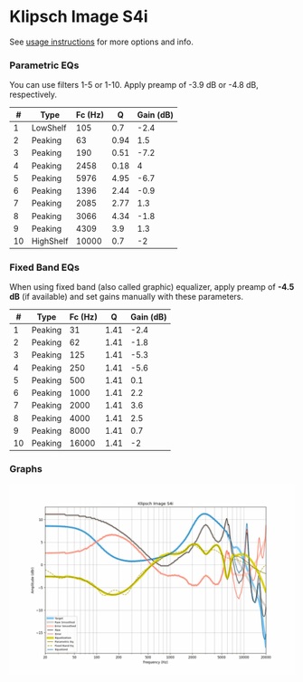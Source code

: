 # Klipsch Image S4i
See [usage instructions](https://github.com/jaakkopasanen/AutoEq#usage) for more options and info.

### Parametric EQs
You can use filters 1-5 or 1-10. Apply preamp of -3.9 dB or -4.8 dB, respectively.

|   # | Type      |   Fc (Hz) |    Q |   Gain (dB) |
|-----|-----------|-----------|------|-------------|
|   1 | LowShelf  |       105 | 0.7  |        -2.4 |
|   2 | Peaking   |        63 | 0.94 |         1.5 |
|   3 | Peaking   |       190 | 0.51 |        -7.2 |
|   4 | Peaking   |      2458 | 0.18 |         4   |
|   5 | Peaking   |      5976 | 4.95 |        -6.7 |
|   6 | Peaking   |      1396 | 2.44 |        -0.9 |
|   7 | Peaking   |      2085 | 2.77 |         1.3 |
|   8 | Peaking   |      3066 | 4.34 |        -1.8 |
|   9 | Peaking   |      4309 | 3.9  |         1.3 |
|  10 | HighShelf |     10000 | 0.7  |        -2   |

### Fixed Band EQs
When using fixed band (also called graphic) equalizer, apply preamp of **-4.5 dB** (if available) and set gains manually with these parameters.

|   # | Type    |   Fc (Hz) |    Q |   Gain (dB) |
|-----|---------|-----------|------|-------------|
|   1 | Peaking |        31 | 1.41 |        -2.4 |
|   2 | Peaking |        62 | 1.41 |        -1.8 |
|   3 | Peaking |       125 | 1.41 |        -5.3 |
|   4 | Peaking |       250 | 1.41 |        -5.6 |
|   5 | Peaking |       500 | 1.41 |         0.1 |
|   6 | Peaking |      1000 | 1.41 |         2.2 |
|   7 | Peaking |      2000 | 1.41 |         3.6 |
|   8 | Peaking |      4000 | 1.41 |         2.5 |
|   9 | Peaking |      8000 | 1.41 |         0.7 |
|  10 | Peaking |     16000 | 1.41 |        -2   |

### Graphs
![](./Klipsch%20Image%20S4i.png)
